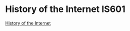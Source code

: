 # History of the Internet IS601

[History of the Internet](http://internethistorysp.eastus.azurecontainer.io)
